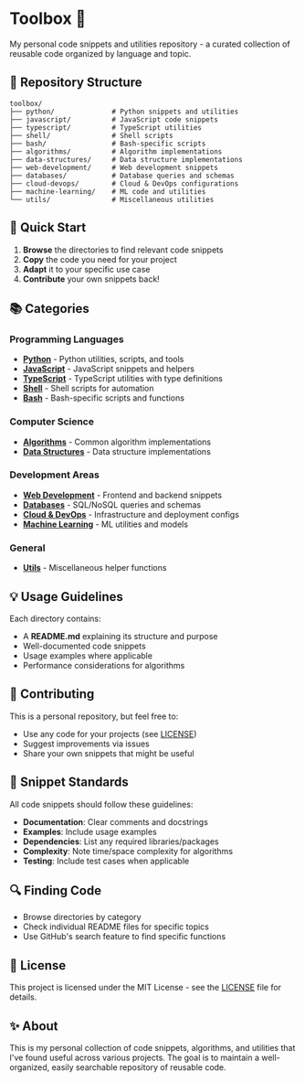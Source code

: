 # Toolbox 🧰

My personal code snippets and utilities repository - a curated collection of reusable code organized by language and topic.

## 📁 Repository Structure

```
toolbox/
├── python/              # Python snippets and utilities
├── javascript/          # JavaScript code snippets
├── typescript/          # TypeScript utilities
├── shell/               # Shell scripts
├── bash/                # Bash-specific scripts
├── algorithms/          # Algorithm implementations
├── data-structures/     # Data structure implementations
├── web-development/     # Web development snippets
├── databases/           # Database queries and schemas
├── cloud-devops/        # Cloud & DevOps configurations
├── machine-learning/    # ML code and utilities
└── utils/               # Miscellaneous utilities
```

## 🚀 Quick Start

1. **Browse** the directories to find relevant code snippets
2. **Copy** the code you need for your project
3. **Adapt** it to your specific use case
4. **Contribute** your own snippets back!

## 📚 Categories

### Programming Languages
- **[Python](./python/)** - Python utilities, scripts, and tools
- **[JavaScript](./javascript/)** - JavaScript snippets and helpers
- **[TypeScript](./typescript/)** - TypeScript utilities with type definitions
- **[Shell](./shell/)** - Shell scripts for automation
- **[Bash](./bash/)** - Bash-specific scripts and functions

### Computer Science
- **[Algorithms](./algorithms/)** - Common algorithm implementations
- **[Data Structures](./data-structures/)** - Data structure implementations

### Development Areas
- **[Web Development](./web-development/)** - Frontend and backend snippets
- **[Databases](./databases/)** - SQL/NoSQL queries and schemas
- **[Cloud & DevOps](./cloud-devops/)** - Infrastructure and deployment configs
- **[Machine Learning](./machine-learning/)** - ML utilities and models

### General
- **[Utils](./utils/)** - Miscellaneous helper functions

## 💡 Usage Guidelines

Each directory contains:
- A **README.md** explaining its structure and purpose
- Well-documented code snippets
- Usage examples where applicable
- Performance considerations for algorithms

## 🤝 Contributing

This is a personal repository, but feel free to:
- Use any code for your projects (see [LICENSE](./LICENSE))
- Suggest improvements via issues
- Share your own snippets that might be useful

## 📝 Snippet Standards

All code snippets should follow these guidelines:
- **Documentation**: Clear comments and docstrings
- **Examples**: Include usage examples
- **Dependencies**: List any required libraries/packages
- **Complexity**: Note time/space complexity for algorithms
- **Testing**: Include test cases when applicable

## 🔍 Finding Code

- Browse directories by category
- Check individual README files for specific topics
- Use GitHub's search feature to find specific functions

## 📄 License

This project is licensed under the MIT License - see the [LICENSE](./LICENSE) file for details.

## ✨ About

This is my personal collection of code snippets, algorithms, and utilities that I've found useful across various projects. The goal is to maintain a well-organized, easily searchable repository of reusable code.
